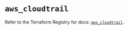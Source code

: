 # `aws_cloudtrail`

Refer to the Terraform Registry for docs: [`aws_cloudtrail`](https://registry.terraform.io/providers/hashicorp/aws/5.58.0/docs/resources/cloudtrail).
